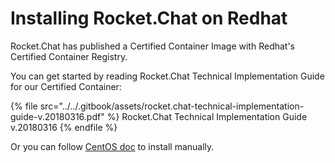 # Installing Rocket.Chat on Redhat

Rocket.Chat has published a Certified Container Image with Redhat's Certified Container Registry.

You can get started by reading Rocket.Chat Technical Implementation Guide for our Certified Container:

{% file src="../../.gitbook/assets/rocket.chat-technical-implementation-guide-v.20180316.pdf" %}
Rocket.Chat Technical Implementation Guide v.20180316
{% endfile %}

Or you can follow [CentOS doc](centos.md) to install manually.

